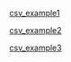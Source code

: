 [csv_example1](https://github.com/andrejewski/periodic-table/blob/master/data.csv)

[csv_example2](https://github.com/Bowserinator/Periodic-Table-JSON/blob/master/PeriodicTableCSV.csv)

[csv_example3](https://github.com/Bowserinator/Periodic-Table-JSON/blob/master/PeriodicTableCSV.csv)
